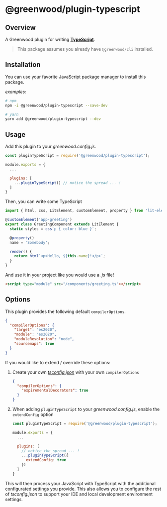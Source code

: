 # @greenwood/plugin-typescript

## Overview
A Greenwood plugin for writing [**TypeScript**](https://www.typescriptlang.org/).

> This package assumes you already have `@greenwood/cli` installed.

## Installation
You can use your favorite JavaScript package manager to install this package.

_examples:_
```bash
# npm
npm -i @greenwood/plugin-typescript --save-dev

# yarn
yarn add @greenwood/plugin-typescript --dev
```

## Usage
Add this plugin to your _greenwood.config.js_.

```javascript
const pluginTypeScript = require('@greenwood/plugin-typescript');

module.exports = {
  ...

  plugins: [
    ...pluginTypeScript() // notice the spread ... !
  ]
}
```

Then, you can write some TypeScript
```ts
import { html, css, LitElement, customElement, property } from 'lit-element';

@customElement('app-greeting')
export class GreetingComponent extends LitElement {
  static styles = css`p { color: blue }`;

  @property()
  name = 'Somebody';

  render() {
    return html`<p>Hello, ${this.name}!</p>`;
  }
}
```

And use it in your project like you would use a _.js_ file!
```html
<script type="module" src="/components/greeting.ts"></script>
```

## Options
This plugin provides the following default `compilerOptions`.

```json
{
  "compilerOptions": {
    "target": "es2020",
    "module": "es2020",
    "moduleResolution": "node",
    "sourcemaps": true
  }
} 
```

If you would like to extend / override these options:

1. Create your own [_tsconfig.json_](https://www.typescriptlang.org/docs/handbook/tsconfig-json.html) with your own `compilerOptions`
    ```json
    {
      "compilerOptions": {
        "expirementalDecorators": true
      }
    }
    ```
1. When adding `pluginTypeScript` to your _greenwood.config.js_, enable the `extendConfig` option
    ```js
    const pluginTypeScript = require('@greenwood/plugin-typescript');

    module.exports = {
      ...

      plugins: [
        // notice the spread ... !
        ...pluginTypeScript({
          extendConfig: true
        })
      ]
    }
    ```

This will then process your JavaScript with TypeScript with the additional configurated settings you provide.  This also allows you to configure the rest of _tsconfig.json_ to support your IDE and local development environment settings.